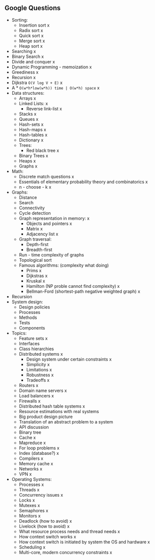 ## Google Questions

- Sorting: 
    - Insertion sort  x
    - Radix sort x
    - Quick sort x
    - Merge sort x
    - Heap sort x
- Searching x
- Binary Search x 
- Divide and conquer x 
- Dynamic Programming - memoization x 
- Greediness x
- Recursion x
- Dijkstra  `O(V log V + E)` x 
- A * `O(w*h*low(w*h)) time | O(w*h) space` x
- Data structures:
    - Arrays x
    - Linked Lists: x
        - Reverse link-list x 
    - Stacks x
    - Queues x
    - Hash-sets x
    - Hash-maps x
    - Hash-tables x
    - Dictionary x
    - Trees:
        - Red black tree x
    - Binary Trees x
    - Heaps x
    - Graphs x
- Math:
    - Discrete match questions x
    - Essentials of elementary probability theory and combinatorics x
    - n - choose - k x
- Graphs:
    - Distance
    - Search
    - Connectivity
    - Cycle detection
    - Graph representation in memory: x
        - Objects and pointers x
        - Matrix x
        - Adjacency list x
    - Graph traversal:
        - Depth-first
        - Breadth-first
    - Run - time complexity of graphs
    - Topological sort
    - Famous algorithms: (complexity what doing)
        - Prims x
        - Dijkstras x
        - Kruskal x
        - Hamilton (NP proble cannot find complexity) x
        - Bellman-Ford (shortest-path negative weighted graph) x
- Recursion
- System design:
    - Design policies
    - Processes
    - Methods
    - Tests
    - Components
- Topics:
    - Feature sets x
    - Interfaces 
    - Class hierarchies
    - Distributed systems x
        - Design system under certain constraints x
        - Simplicity x
        - Limitations x
        - Robustness x
        - Tradeoffs x
    - Routers x
    - Domain name servers x
    - Load balancers x
    - Firewalls x
    - Distributed hash table systems x
    - Resource estimations with real systems
    - Big product design picture
    - Translation of an abstract problem to a system
    - API discussion
    - Binary tree
    - Cache x
    - Mapreduce x
    - For loop problems x
    - Index (database?) x
    - Compilers x
    - Memory cache x
    - Networks x
    - VPN x
- Operating Systems:
    - Processes x
    - Threads x
    - Concurrency issues x
    - Locks x
    - Mutexes x
    - Semaphores x
    - Monitors x
    - Deadlock (how to avoid) x
    - Livelock (how to avoid) x
    - What resource process needs and thread needs x
    - How context switch works x
    - How context switch is initiated by system the OS and hardware x
    - Scheduling x
    - Multi-core, modern concurrency constraints x
